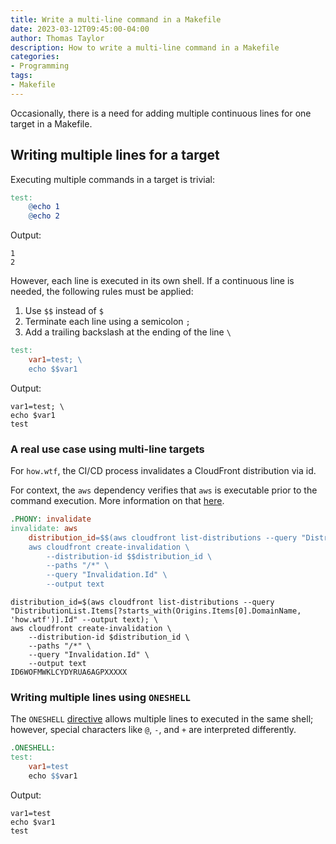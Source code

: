 ```yaml
---
title: Write a multi-line command in a Makefile
date: 2023-03-12T09:45:00-04:00
author: Thomas Taylor
description: How to write a multi-line command in a Makefile
categories:
- Programming
tags:
- Makefile
---
```


Occasionally, there is a need for adding multiple continuous lines for one target in a Makefile.

## Writing multiple lines for a target

Executing multiple commands in a target is trivial:

```makefile
test:
	@echo 1
	@echo 2
```

Output:

```text
1
2
```

However, each line is executed in its own shell. If a continuous line is needed, the following rules must be applied:

1. Use `$$` instead of `$`
2. Terminate each line using a semicolon `;`
3. Add a trailing backslash at the ending of the line `\`

```makefile
test:
	var1=test; \
	echo $$var1
```

Output:

```text
var1=test; \
echo $var1
test
```

### A real use case using multi-line targets

For `how.wtf`, the CI/CD process invalidates a CloudFront distribution via id.

For context, the `aws` dependency verifies that `aws` is executable prior to the command execution. More information on that [here](https://how.wtf/check-if-a-program-exists-from-a-makefile.html).

```makefile
.PHONY: invalidate
invalidate: aws
	distribution_id=$$(aws cloudfront list-distributions --query "DistributionList.Items[?starts_with(Origins.Items[0].DomainName, '$(BUCKET)')].Id" --output text); \
	aws cloudfront create-invalidation \
		--distribution-id $$distribution_id \
		--paths "/*" \
		--query "Invalidation.Id" \
		--output text
```

```text
distribution_id=$(aws cloudfront list-distributions --query "DistributionList.Items[?starts_with(Origins.Items[0].DomainName, 'how.wtf')].Id" --output text); \
aws cloudfront create-invalidation \
	--distribution-id $distribution_id \
	--paths "/*" \
	--query "Invalidation.Id" \
	--output text
ID6WOFMWKLCYDYRUA6AGPXXXXX
```

### Writing multiple lines using `ONESHELL`

The `ONESHELL` [directive](https://www.gnu.org/software/make/manual/html_node/One-Shell.html) allows multiple lines to executed in the same shell; however, special characters like `@`, `-`, and `+` are interpreted differently.

```makefile
.ONESHELL:
test:
	var1=test
	echo $$var1
```

Output:

```text
var1=test
echo $var1
test
```